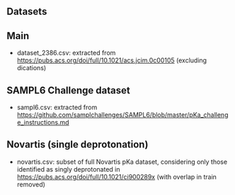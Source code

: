 ## Datasets

## Main
* dataset_2386.csv: extracted from https://pubs.acs.org/doi/full/10.1021/acs.jcim.0c00105 (excluding dications)

## SAMPL6 Challenge dataset
* sampl6.csv: extracted from https://github.com/samplchallenges/SAMPL6/blob/master/pKa_challenge_instructions.md

## Novartis (single deprotonation)
* novartis.csv: subset of full Novartis pKa dataset, considering only those identified as singly deprotonated in https://pubs.acs.org/doi/full/10.1021/ci900289x (with overlap in train removed)

